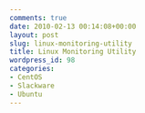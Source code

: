 ```yaml
---
comments: true
date: 2010-02-13 00:14:08+00:00
layout: post
slug: linux-monitoring-utility
title: Linux Monitoring Utility
wordpress_id: 98
categories:
- CentOS
- Slackware
- Ubuntu
---
```


